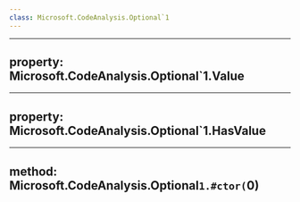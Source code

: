 ```yaml
---
class: Microsoft.CodeAnalysis.Optional`1
---
```


---
property: Microsoft.CodeAnalysis.Optional`1.Value
---

---
property: Microsoft.CodeAnalysis.Optional`1.HasValue
---

---
method: Microsoft.CodeAnalysis.Optional`1.#ctor(`0)
---

